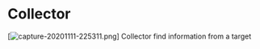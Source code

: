 # Collector
[![capture-20201111-225311.png](https://i.postimg.cc/tgVWjVVq/capture-20201111-225311.png)]
Collector find information from a target
